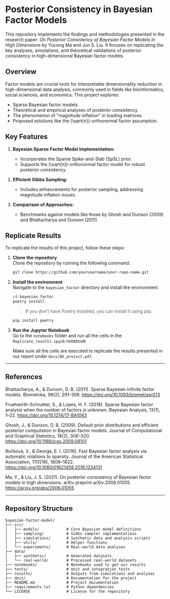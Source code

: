# **Posterior Consistency in Bayesian Factor Models**

This repository implements the findings and methodologies presented in the research paper: *On Posterior Consistency of Bayesian Factor Models in High Dimensions* by Yucong Ma and Jun S. Liu. It focuses on replicating the key analyses, simulations, and theoretical validations of posterior consistency in high-dimensional Bayesian factor models.

## **Overview**
Factor models are crucial tools for interpretable dimensionality reduction in high-dimensional data analysis, commonly used in fields like bioinformatics, social sciences, and economics. This project explores:
- Sparse Bayesian factor models.
- Theoretical and empirical analyses of posterior consistency.
- The phenomenon of "magnitude inflation" in loading matrices.
- Proposed solutions like the \(\sqrt{n}\)-orthonormal factor assumption.

## **Key Features**
1. **Bayesian Sparse Factor Model Implementation:**
   - Incorporates the Sparse Spike-and-Slab (SpSL) prior.
   - Supports the \(\sqrt{n}\)-orthonormal factor model for robust posterior consistency.

2. **Efficient Gibbs Sampling:**
   - Includes enhancements for posterior sampling, addressing magnitude inflation issues.

3. **Comparison of Approaches:**
   - Benchmarks against models like those by Ghosh and Dunson (2009) and Bhattacharya and Dunson (2011).

## **Replicate Results**

To replicate the results of this project, follow these steps:

1. **Clone the repository**  
   Clone the repository by running the following command:

   ```bash
   git clone https://github.com/yourusername/your-repo-name.git
   ```

2. **Install the environment**  
   Navigate to the `bayesian_factor` directory and install the environment:

   ```bash
   cd bayesian_factor
   poetry install
   ```

   > If you don't have Poetry installed, you can install it using pip:

   ```bash
   pip install poetry
   ```

3. **Run the Jupyter Notebook**  
   Go to the `notebooks` folder and run all the cells in the `Replicate_results.ipynb` notebook

   Make sure all the cells are executed to replicate the results presented in our report under `docs/BS_project.pdf`.


---

## **References**

Bhattacharya, A., & Dunson, D. B. (2011). Sparse Bayesian infinite factor models. Biometrika, 98(2), 291–306. https://doi.org/10.1093/biomet/asr013

Fruehwirth-Schnatter, S., & Lopes, H. F. (2018). Sparse Bayesian factor analysis when the number of factors is unknown. Bayesian Analysis, 13(1), 1–22. https://doi.org/10.1214/17-BA1063

Ghosh, J., & Dunson, D. B. (2009). Default prior distributions and efficient posterior computation in Bayesian factor models. Journal of Computational and Graphical Statistics, 18(2), 306–320. https://doi.org/10.1198/jcgs.2009.08101

Ročková, V., & George, E. I. (2016). Fast Bayesian factor analysis via automatic rotations to sparsity. Journal of the American Statistical Association, 111(516), 1608–1622. https://doi.org/10.1080/01621459.2016.1234131

Ma, Y., & Liu, J. S. (2021). On posterior consistency of Bayesian factor models in high dimensions. arXiv preprint arXiv:2006.01055. https://arxiv.org/abs/2006.01055

---

## **Repository Structure**
```plaintext
bayesian-factor-model/
├── src/
│   ├── models/            # Core Bayesian model definitions
│   ├── sampling/          # Gibbs sampler implementations
│   ├── simulations/       # Synthetic data and analysis scripts
│   ├── utils/             # Helper functions
│   └── experiments/       # Real-world data analyses
├── data/
│   ├── synthetic/         # Generated datasets
│   └── real-world/        # Processed real-world datasets
├── notebooks/             # Notebooks used to get our results
├── tests/                 # Unit and integration tests
├── results/               # Outputs from simulations and analyses
├── docs/                  # Documentation for the project
├── README.md              # Project documentation
├── requirements.txt       # Python dependencies
└── LICENSE                # License for the repository
